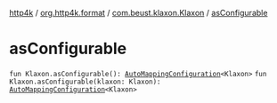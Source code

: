 [http4k](../../index.md) / [org.http4k.format](../index.md) / [com.beust.klaxon.Klaxon](index.md) / [asConfigurable](./as-configurable.md)

# asConfigurable

`fun Klaxon.asConfigurable(): `[`AutoMappingConfiguration`](../-auto-mapping-configuration/index.md)`<Klaxon>`
`fun Klaxon.asConfigurable(klaxon: Klaxon): `[`AutoMappingConfiguration`](../-auto-mapping-configuration/index.md)`<Klaxon>`